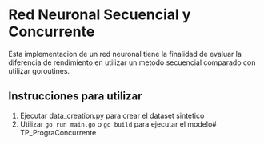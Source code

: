 # Red Neuronal Secuencial y Concurrente
Esta implementacion de un red neuronal tiene la finalidad de evaluar la diferencia de rendimiento en utilizar un metodo secuencial comparado con utilizar goroutines.

## Instrucciones para utilizar
1. Ejecutar data_creation.py para crear el dataset sintetico
2. Utilizar `go run main.go` o `go build` para ejecutar el modelo# TP_PrograConcurrente
